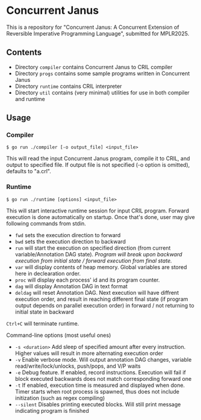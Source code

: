 # Concurrent Janus

This is a repository for "Concurrent Janus: A Concurrent Extension of
Reversible Imperative Programming Language", submitted for MPLR2025.

## Contents

- Directory `compiler` contains Concurrent Janus to CRIL compiler
- Directory `progs` contains some sample programs written in Concurrent Janus
- Directory `runtime` contains CRIL interpreter
- Directory `util` contains (very minimal) utilities for use in both compiler and runtime

## Usage

### Compiler

```
$ go run ./compiler [-o output_file] <input_file>
```
This will read the input Concurrent Janus program, compile it to CRIL, and output to specified file. If output file is not specified (-o option is omitted), defaults to "a.crl".



### Runtime

```
$ go run ./runtime [options] <input_file>
```
This will start interactive runtime session for input CRIL program. Forward execution is done automatically on startup. Once that's done, user may give following commands from stdin.

- `fwd` sets the execution direction to forward
- `bwd` sets the execution direction to backward
- `run` will start the execution on specified direction (from current variable/Annotation DAG state). *Program will break upon backward execution from initial state / forward execution from final state.*
- `var` will display contents of heap memory. Global variables are stored here in declearation order.
- `proc` will display each process' id and its program counter.
- `dag` will display Annotation DAG in text format
- `deldag` will reset Annotation DAG. Next execution will have diffrent execution order, and result in reaching different final state (if program output depends on parallel execution order) in forward / not returning to initial state in backward

`Ctrl+C` will terminate runtime.

Command-line options (most useful ones)
- `-s <duration>` Add sleep of specified amount after every instruction. Higher values will result in more alternating execution order
- `-v` Enable verbose mode. Will output annotation DAG changes, variable read/write/lock/unlocks, push/pops, and V/P waits
- `-e` Debug feature. If enabled, record instructions. Execution will fail if block executed backwards does not match corresponding forward one
- `-t` If enabled, execution time is measured and displayed when done. Timer starts when root process is spawned, thus does not include initization (such as regex compiling)
- `--silent` Disables printing executed blocks. Will still print message indicating program is finished
